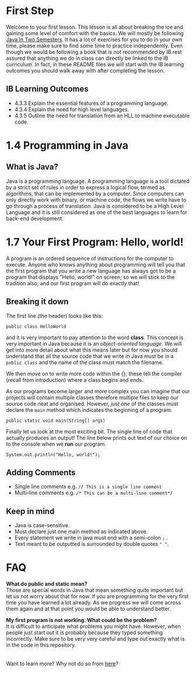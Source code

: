 # First Step

Welcome to your first lesson. This lesson is all about breaking the ice and gaining some level of comfort with the basics. We will mostly be following <a href="https://link.springer.com/book/10.1007/978-3-319-99420-8">Java In Two Semesters</a>. It has a lot of exercises for you to do in your own time, please make sure to find some time to practice independently. Even though we would be following a book that is not recommended by IB rest assured that anything we do in class can directly be linked to the IB curriculum. In fact, in these README files we will start with the IB learning outcomes you should walk away with after completing the lesson.

## IB Learning Outcomes
- 4.3.3 Explain the essential features of a programming language.
- 4.3.4 Explain the need for high level languages.
- 4.3.5 Outline the need for translation from an HLL to machine executable code.

# 1.4 Programming in Java

## What is Java?

Java is a programming language. A programming language is a tool dictated by a strict set of rules in order to express a logical flow, termed as algorithms, that can be implemented by a computer. Since computers can only directly work with binary, or machine code, the flows we write have to go through a process of translation. Java is considered to be a High Level Language and it is still considered as one of the best languages to learn for back-end development.

# 1.7 Your First Program: Hello, world!

A program is an ordered sequence of instructions for the computer to execute. Anyone who knows anything about programming will tell you that the first program that you write a new language has always got to be a program that displays "Hello, world!" on screen; so we will stick to the tradition also, and our first program will do exactly that!

## Breaking it down

The first line (the header) looks like this:

```
public class HelloWorld
```

and it is very important to pay attention to the word **class**. This concept is very important in Java because it is an *object-oriented language*. We will get into more detail about what this means later but for now you should understand that all the source code that we write in Java must be in a `public class` and the name of the class must match the filename.

We then move on to write more code within the {}; these tell the compiler (recall from introduction) where a class begins and ends.

As our programs become larger and more complex you can imagine that our projects will contain multiple classes therefore multiple files to keep our source code neat and organised. However, *just one* of the classes must declare the `main` method which indicates the beginning of a program.

```
public static void main(String[] args)
```

Finally let us look at the most exciting bit. The single line of code that actually produces an output! The line below prints out text of our choice on to the console when we **run** our program. 

```
System.out.println("Hello, world!");
```

## Adding Comments

- Single line comments e.g. `// This is a single line comment`
- Multi-line comments  e.g. `/* This can be a multi-line comment*/`

## Keep in mind

* Java is case-sensitive.
* Must declare just one main method as indicated above.
* Every statement we write in java must end with a semi-colon `;` .
* Text meant to be outputted is surrounded by double quotes `" "`.

# FAQ

**What do public and static mean?**<br/>
Those are special words in Java that mean something quite important but let us not worry about that for now. If you are programming for the very first time you have learned a lot already. As we progress we will come across them again and at that point you would be able to understand better.

**My first program is not working. What could be the problem?**<br/>
It is difficult to anticipate what problems you might have. However, when people just start out it is probably because they typed something incorrectly. Make sure to be very very careful and type out exactly what is in the code in this repository. 
<br/>
<br/>
<br/>
Want to learn more? Why not do so from [here](https://www.w3schools.com/java/default.asp)? 
